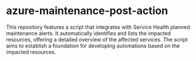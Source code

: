 # azure-maintenance-post-action
This repository features a script that integrates with Service Health planned maintenance alerts. It automatically identifies and lists the impacted resources, offering a detailed overview of the affected services. The script aims to establish a foundation for developing automations based on the impacted resources.
